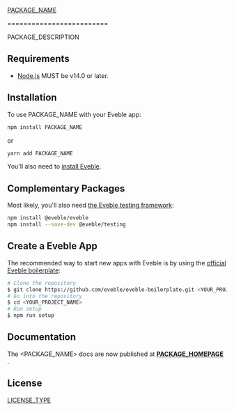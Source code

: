 [PACKAGE_NAME][package-homepage]

=========================

PACKAGE_DESCRIPTION

## Requirements

- [Node.js][nodejs] MUST be v14.0 or later.

## Installation

To use PACKAGE_NAME with your Eveble app:

```bash
npm install PACKAGE_NAME
```

or

```bash
yarn add PACKAGE_NAME
```

You'll also need to [install Eveble][eveble-installation].

## Complementary Packages

Most likely, you'll also need [the Eveble testing framework][eveble-testing]:

```bash
npm install @eveble/eveble
npm install --save-dev @eveble/testing
```

## Create a Eveble App

The recommended way to start new apps with Eveble is by using the [official Eveble boilerplate][eveble-boilerplate]:

```bash
# Clone the repository
$ git clone https://github.com/eveble/eveble-boilerplate.git <YOUR_PROJECT_NAME>
# Go into the repository
$ cd <YOUR_PROJECT_NAME>
# Run setup
$ npm run setup
```

## Documentation

The <PACKAGE_NAME> docs are now published at **[PACKAGE_HOMEPAGE][package-homepage]** .

## License

[LICENSE_TYPE](LICENSE.md)

[package-homepage]: PACKAGE_HOMEPAGE
[nodejs]: https://nodejs.org/
[eveble-installation]: https://eveble.github.com/docs/01-the-basics/02-installation
[eveble-boilerplate]: https://github.com/eveble/eveble-boilerplate
[eveble-testing]: https://github.com/eveble/testing
